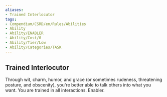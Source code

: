 ```yaml
---
aliases:
- Trained Interlocutor
tags:
- Compendium/CSRD/en/Rules/Abilities
- Ability
- Ability/ENABLER
- Ability/Cost/0
- Ability/Tier/Low
- Ability/Categories/TASK
---
```


  
## Trained Interlocutor  
Through wit, charm, humor, and grace (or sometimes rudeness, threatening posture, and obscenity), you're better able to talk others into what you want. You are trained in all interactions. Enabler. 